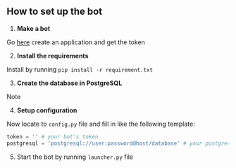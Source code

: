 
## How to set up the bot
1. **Make a bot**

Go [here](https://discord.com/developers/applications) create an application and get the token

2. **Install the requirements**

Install by running `pip install -r requirement.txt`

3. **Create the database in PostgreSQL**

Note

4. **Setup configuration**

Now locate to `config.py` file and fill in like the following template:

```py
token = '' # your bot's token
postgresql = 'postgresql://user:password@host/database' # your postgresql info
```

5. Start the bot by running `launcher.py` file

